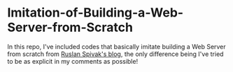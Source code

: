 # Imitation-of-Building-a-Web-Server-from-Scratch
In this repo, I've included codes that basically imitate building a Web Server from scratch from [Ruslan Spivak's blog](https://ruslanspivak.com/lsbaws-part1/), the only difference being I've tried to be as explicit in my comments as possible!
